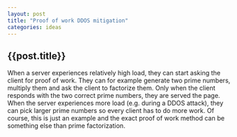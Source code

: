 ```yaml
---
layout: post
title: "Proof of work DDOS mitigation"
categories: ideas
---
```


<h2>{{post.title}}</h2>
When a server experiences relatively high load, they can start asking the client for proof of work.
They can for example generate two prime numbers, multiply them and ask the client to factorize them.
Only when the client responds with the two correct prime numbers, they are served the page.
When the server experiences more load (e.g. during a DDOS attack), they can pick larger prime numbers so every client has to do more work.
Of course, this is just an example and the exact proof of work method can be something else than prime factorization.
